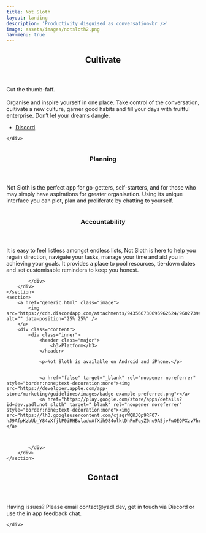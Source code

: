 ```yaml
---
title: Not Sloth
layout: landing
description: 'Productivity disguised as conversation<br />'
image: assets/images/notsloth2.png
nav-menu: true
---
```


<!-- Main -->
<div id="main">

<!-- One -->
<section id="one">
	<div class="inner">
		<header class="major">
			<h2>Cultivate</h2>
		</header>
		<p>Cut the thumb-faff.<br><br>Organise and inspire yourself in one place. Take control of the conversation, cultivate a new culture, garner good habits and fill your days with fruitful enterprise.  Don’t let your dreams dangle.</p>
		<ul class="actions">
			<li><a href="https://discord.gg/TQTygxw5SM" class="button next">Discord</a></li>
		</ul>

	</div>
</section>

<!-- Two -->
<section id="two" class="spotlights">
	<section>
		<a href="generic.html" class="image">
			<img src="https://cdn.discordapp.com/attachments/943566730695962624/960273939874087022/4.png" alt="" data-position="center center" />
		</a>
		<div class="content">
			<div class="inner">
				<header class="major">
					<h3>Planning</h3>
				</header>
				<p>Not Sloth is the perfect app for go-getters, self-starters, and for those who may simply have aspirations for greater organisation. Using its unique interface you can plot, plan and proliferate by chatting to yourself.</p>
			</div>
		</div>
	</section>
	<section>
		<a href="generic.html" class="image">
			<img src="https://cdn.discordapp.com/attachments/943566730695962624/960273940792627310/3.png" alt="" data-position="top center" />
		</a>
		<div class="content">
			<div class="inner">
				<header class="major">
					<h3>Accountability</h3>
				</header>
				<p>It is easy to feel listless amongst endless lists, Not Sloth is here to help you regain direction, navigate your tasks, manage your time and aid you in achieving your goals. It provides a place to pool resources, tie-down dates and set customisable reminders to keep you honest.</p>

			</div>
		</div>
	</section>
	<section>
		<a href="generic.html" class="image">
			<img src="https://cdn.discordapp.com/attachments/943566730695962624/960273940528373811/2.png" alt="" data-position="25% 25%" />
		</a>
		<div class="content">
			<div class="inner">
				<header class="major">
					<h3>Platform</h3>
				</header>

				<p>Not Sloth is available on Android and iPhone.</p>


				<a href="false" target="_blank" rel="noopener noreferrer" style="border:none;text-decoration:none"><img src="https://developer.apple.com/app-store/marketing/guidelines/images/badge-example-preferred.png"></a>
				<a href="https://play.google.com/store/apps/details?id=dev.yadl.not_sloth" target="_blank" rel="noopener noreferrer" style="border:none;text-decoration:none"><img src="https://lh3.googleusercontent.com/cjsqrWQKJQp9RFO7-hJ9AfpKzbUb_Y84vXfjlP0iRHBvladwAfXih984olktDhPnFqyZ0nu9A5jvFwOEQPXzv7hr3ce3QVsLN8kQ2Ao=s0"></a>



			</div>
		</div>
	</section>
</section>

<!-- Three -->
<section id="three">
	<div class="inner">
		<header class="major">
			<h2>Contact</h2>
		</header>
		<p>Having issues? Please email contact@yadl.dev, get in touch via Discord or use the in app feedback chat.</p>

	</div>
</section>

</div>
